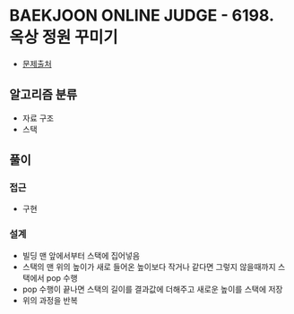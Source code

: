 # BAEKJOON ONLINE JUDGE - 6198. 옥상 정원 꾸미기

- [문제출처](https://www.acmicpc.net/problem/6198 '6198. 옥상 정원 꾸미기')

## 알고리즘 분류

- 자료 구조
- 스택

## 풀이

### 접근

- 구현

### 설계

- 빌딩 맨 앞에서부터 스택에 집어넣음
- 스택의 맨 위의 높이가 새로 들어온 높이보다 작거나 같다면 그렇지 않을때까지 스택에서 pop 수행
- pop 수행이 끝나면 스택의 길이를 결과값에 더해주고 새로운 높이를 스택에 저장
- 위의 과정을 반복
